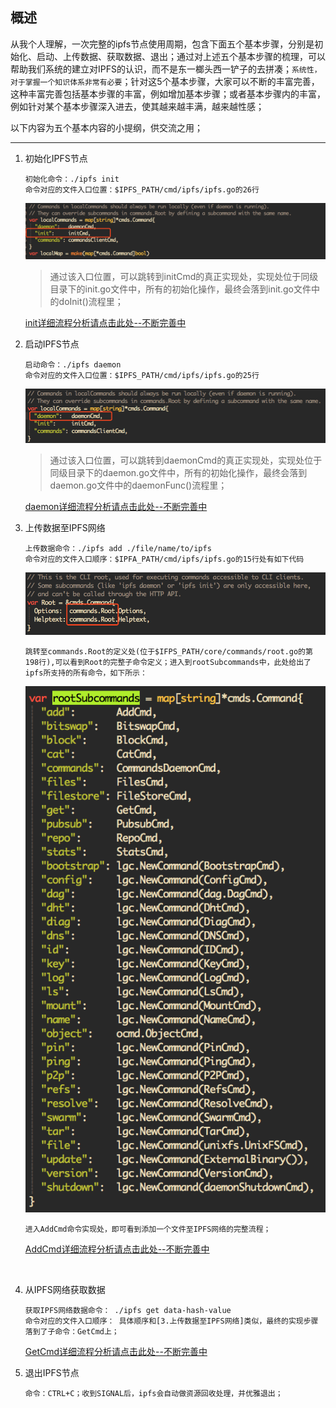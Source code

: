 ## 概述

从我个人理解，一次完整的ipfs节点使用周期，包含下面五个基本步骤，分别是初始化、启动、上传数据、获取数据、退出；通过对上述五个基本步骤的梳理，可以帮助我们系统的建立对IPFS的认识，而不是东一榔头西一铲子的去拼凑；`系统性，对于掌握一个知识体系非常有必要`；针对这5个基本步骤，大家可以不断的丰富完善，这种丰富完善包括基本步骤的丰富，例如增加基本步骤；或者基本步骤内的丰富，例如针对某个基本步骤深入进去，使其越来越丰满，越来越性感；

以下内容为五个基本内容的小提纲，供交流之用；

---

1. 初始化IPFS节点

   ``` 
   初始化命令：./ipfs init
   命令对应的文件入口位置：$IPFS_PATH/cmd/ipfs/ipfs.go的26行
   ```

   ![WX20180521-160837](../PIC/WX20180521-160837.png)

   > 通过该入口位置，可以跳转到initCmd的真正实现处，实现处位于同级目录下的init.go文件中，所有的初始化操作，最终会落到init.go文件中的doInit()流程里；

   [init详细流程分析请点击此处--不断完善中](https://github.com/ChainBook/IPFS/blob/master/IPFS%E6%BA%90%E7%A0%81%E5%88%86%E6%9E%90/ipfs%20init%E5%8F%8A%E9%85%8D%E7%BD%AE%E6%96%87%E4%BB%B6%E8%AF%B4%E6%98%8E.md)

   

2. 启动IPFS节点

   ```
   启动命令：./ipfs daemon
   命令对应的文件入口位置：$IPFS_PATH/cmd/ipfs/ipfs.go的25行
   ```

   ![WX20180521-162218](../PIC/WX20180521-162218.png)

   >通过该入口位置，可以跳转到daemonCmd的真正实现处，实现处位于同级目录下的daemon.go文件中，所有的初始化操作，最终会落到daemon.go文件中的daemonFunc()流程里；

   [daemon详细流程分析请点击此处--不断完善中](https://github.com/ChainBook/IPFS/blob/master/IPFS%E6%BA%90%E7%A0%81%E5%88%86%E6%9E%90/ipfs%20daemon%E5%90%AF%E5%8A%A8.md)

   

3. 上传数据至IPFS网络

   ```
   上传数据命令：./ipfs add ./file/name/to/ipfs
   命令对应的文件入口顺序：$IPFA_PATH/cmd/ipfs/ipfs.go的15行处有如下代码
   ```

   ![WX20180521-164616](../PIC/WX20180521-164616.png)

   ```
   跳转至commands.Root的定义处(位于$IFPS_PATH/core/commands/root.go的第198行),可以看到Root的完整子命令定义；进入到rootSubcommands中，此处给出了ipfs所支持的所有命令，如下所示：
   ```

   ![WX20180521-165048](../PIC/WX20180521-165048.png)

   ```
   进入AddCmd命令实现处，即可看到添加一个文件至IPFS网络的完整流程；
   ```

   [AddCmd详细流程分析请点击此处--不断完善中](https://github.com/ChainBook/IPFS/blob/master/IPFS%E6%BA%90%E7%A0%81%E5%88%86%E6%9E%90/IPFS%20ADD%E6%95%B0%E6%8D%AE%E6%B5%81%E7%A8%8B%E5%88%86%E6%9E%90.md)

​	

4. 从IPFS网络获取数据

   ```
   获取IPFS网络数据命令： ./ipfs get data-hash-value
   命令对应的文件入口顺序： 具体顺序和[3.上传数据至IPFS网络]类似，最终的实现步骤落到了子命令：GetCmd上；
   ```

   [GetCmd详细流程分析请点击此处--不断完善中](https://github.com/ChainBook/IPFS/blob/master/IPFS%E6%BA%90%E7%A0%81%E5%88%86%E6%9E%90/IPFS%20GET%E6%95%B0%E6%8D%AE%E6%B5%81%E7%A8%8B.md)



5. 退出IPFS节点

   ```
   命令：CTRL+C；收到SIGNAL后，ipfs会自动做资源回收处理，并优雅退出；
   ```

   